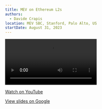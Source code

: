 ```yaml
---
title: MEV on Ethereum L2s
authors:
  - Davide Crapis
location: MEV SBC, Stanford, Palo Alto, US
startDate: August 31, 2023
---
```


<video src="https://youtu.be/1mlkSz2IP00?si=gC-CCZsKYvI0pPpz"></video>

[Watch on YouTube](https://youtu.be/1mlkSz2IP00?si=gC-CCZsKYvI0pPpz)

[View slides on Google](https://drive.google.com/file/d/1djUGYvAl79YCKqgqHsoBrpXhJszsIzmM/view?usp=sharing)
